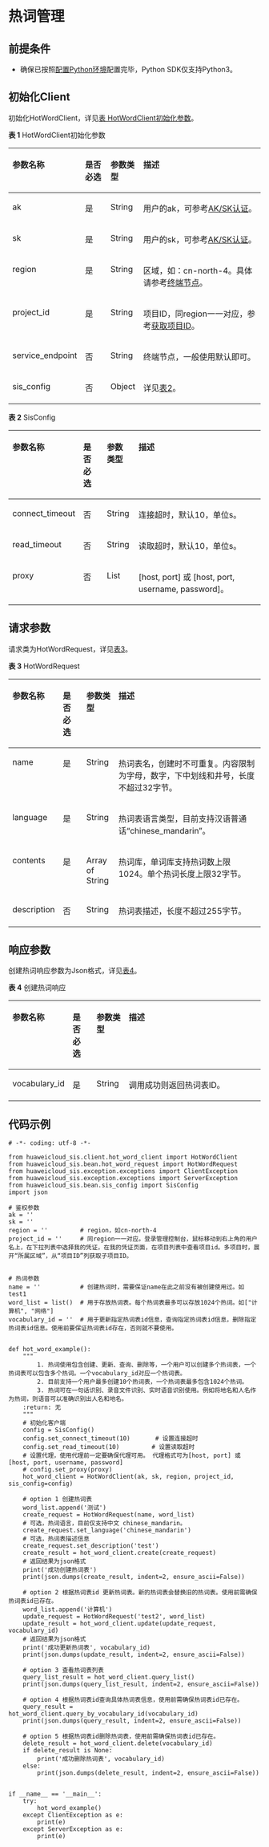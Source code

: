 # 热词管理<a name="sis_05_0065"></a>

## 前提条件<a name="section483618911279"></a>

-   确保已按照[配置Python环境](配置Python环境.md)配置完毕，Python SDK仅支持Python3。

## 初始化Client<a name="section590271313272"></a>

初始化HotWordClient，详见[表 HotWordClient初始化参数](#table86254392424)。

**表 1**  HotWordClient初始化参数

<a name="table86254392424"></a>
<table><thead align="left"><tr id="row136261939144211"><th class="cellrowborder" valign="top" width="13.600000000000001%" id="mcps1.2.5.1.1"><p id="p762663917427"><a name="p762663917427"></a><a name="p762663917427"></a>参数名称</p>
</th>
<th class="cellrowborder" valign="top" width="11.600000000000001%" id="mcps1.2.5.1.2"><p id="p9626153994217"><a name="p9626153994217"></a><a name="p9626153994217"></a>是否必选</p>
</th>
<th class="cellrowborder" valign="top" width="12.120000000000001%" id="mcps1.2.5.1.3"><p id="p1662683913422"><a name="p1662683913422"></a><a name="p1662683913422"></a>参数类型</p>
</th>
<th class="cellrowborder" valign="top" width="62.68%" id="mcps1.2.5.1.4"><p id="p362633910427"><a name="p362633910427"></a><a name="p362633910427"></a>描述</p>
</th>
</tr>
</thead>
<tbody><tr id="row16626939104213"><td class="cellrowborder" valign="top" width="13.600000000000001%" headers="mcps1.2.5.1.1 "><p id="p1862615393424"><a name="p1862615393424"></a><a name="p1862615393424"></a>ak</p>
</td>
<td class="cellrowborder" valign="top" width="11.600000000000001%" headers="mcps1.2.5.1.2 "><p id="p962673917423"><a name="p962673917423"></a><a name="p962673917423"></a>是</p>
</td>
<td class="cellrowborder" valign="top" width="12.120000000000001%" headers="mcps1.2.5.1.3 "><p id="p562643924215"><a name="p562643924215"></a><a name="p562643924215"></a>String</p>
</td>
<td class="cellrowborder" valign="top" width="62.68%" headers="mcps1.2.5.1.4 "><p id="p96261239104212"><a name="p96261239104212"></a><a name="p96261239104212"></a>用户的ak，可参考<a href="AK-SK认证.md">AK/SK认证</a>。</p>
</td>
</tr>
<tr id="row36261639124211"><td class="cellrowborder" valign="top" width="13.600000000000001%" headers="mcps1.2.5.1.1 "><p id="p10626113911425"><a name="p10626113911425"></a><a name="p10626113911425"></a>sk</p>
</td>
<td class="cellrowborder" valign="top" width="11.600000000000001%" headers="mcps1.2.5.1.2 "><p id="p106261639204217"><a name="p106261639204217"></a><a name="p106261639204217"></a>是</p>
</td>
<td class="cellrowborder" valign="top" width="12.120000000000001%" headers="mcps1.2.5.1.3 "><p id="p66262398426"><a name="p66262398426"></a><a name="p66262398426"></a>String</p>
</td>
<td class="cellrowborder" valign="top" width="62.68%" headers="mcps1.2.5.1.4 "><p id="p10626183915420"><a name="p10626183915420"></a><a name="p10626183915420"></a>用户的sk，可参考<a href="AK-SK认证.md">AK/SK认证</a>。</p>
</td>
</tr>
<tr id="row6626739134210"><td class="cellrowborder" valign="top" width="13.600000000000001%" headers="mcps1.2.5.1.1 "><p id="p186261739124217"><a name="p186261739124217"></a><a name="p186261739124217"></a>region</p>
</td>
<td class="cellrowborder" valign="top" width="11.600000000000001%" headers="mcps1.2.5.1.2 "><p id="p1462613994215"><a name="p1462613994215"></a><a name="p1462613994215"></a>是</p>
</td>
<td class="cellrowborder" valign="top" width="12.120000000000001%" headers="mcps1.2.5.1.3 "><p id="p46265394425"><a name="p46265394425"></a><a name="p46265394425"></a>String</p>
</td>
<td class="cellrowborder" valign="top" width="62.68%" headers="mcps1.2.5.1.4 "><p id="p96261339124216"><a name="p96261339124216"></a><a name="p96261339124216"></a>区域，如：cn-north-4。具体请参考<a href="https://support.huaweicloud.com/api-sis/sis_03_0004.html" target="_blank" rel="noopener noreferrer">终端节点</a>。</p>
</td>
</tr>
<tr id="row152416178441"><td class="cellrowborder" valign="top" width="13.600000000000001%" headers="mcps1.2.5.1.1 "><p id="p6524101716441"><a name="p6524101716441"></a><a name="p6524101716441"></a>project_id</p>
</td>
<td class="cellrowborder" valign="top" width="11.600000000000001%" headers="mcps1.2.5.1.2 "><p id="p9524181714441"><a name="p9524181714441"></a><a name="p9524181714441"></a>是</p>
</td>
<td class="cellrowborder" valign="top" width="12.120000000000001%" headers="mcps1.2.5.1.3 "><p id="p13119133094416"><a name="p13119133094416"></a><a name="p13119133094416"></a>String</p>
</td>
<td class="cellrowborder" valign="top" width="62.68%" headers="mcps1.2.5.1.4 "><p id="p152411734416"><a name="p152411734416"></a><a name="p152411734416"></a>项目ID，同region一一对应，参考<a href="https://support.huaweicloud.com/api-sis/sis_03_0008.html" target="_blank" rel="noopener noreferrer">获取项目ID</a>。</p>
</td>
</tr>
<tr id="row839453719473"><td class="cellrowborder" valign="top" width="13.600000000000001%" headers="mcps1.2.5.1.1 "><p id="p3395193784714"><a name="p3395193784714"></a><a name="p3395193784714"></a>service_endpoint</p>
</td>
<td class="cellrowborder" valign="top" width="11.600000000000001%" headers="mcps1.2.5.1.2 "><p id="p9395133716472"><a name="p9395133716472"></a><a name="p9395133716472"></a>否</p>
</td>
<td class="cellrowborder" valign="top" width="12.120000000000001%" headers="mcps1.2.5.1.3 "><p id="p8395163754712"><a name="p8395163754712"></a><a name="p8395163754712"></a>String</p>
</td>
<td class="cellrowborder" valign="top" width="62.68%" headers="mcps1.2.5.1.4 "><p id="p53955376474"><a name="p53955376474"></a><a name="p53955376474"></a>终端节点，一般使用默认即可。</p>
</td>
</tr>
<tr id="row18626173974218"><td class="cellrowborder" valign="top" width="13.600000000000001%" headers="mcps1.2.5.1.1 "><p id="p1362611392427"><a name="p1362611392427"></a><a name="p1362611392427"></a>sis_config</p>
</td>
<td class="cellrowborder" valign="top" width="11.600000000000001%" headers="mcps1.2.5.1.2 "><p id="p66261239174215"><a name="p66261239174215"></a><a name="p66261239174215"></a>否</p>
</td>
<td class="cellrowborder" valign="top" width="12.120000000000001%" headers="mcps1.2.5.1.3 "><p id="p562618395429"><a name="p562618395429"></a><a name="p562618395429"></a>Object</p>
</td>
<td class="cellrowborder" valign="top" width="62.68%" headers="mcps1.2.5.1.4 "><p id="p136264393421"><a name="p136264393421"></a><a name="p136264393421"></a>详见<a href="#table12745429102316">表2</a>。</p>
</td>
</tr>
</tbody>
</table>

**表 2**  SisConfig

<a name="table12745429102316"></a>
<table><thead align="left"><tr id="row1974652917235"><th class="cellrowborder" valign="top" width="13.86%" id="mcps1.2.5.1.1"><p id="p2746182992315"><a name="p2746182992315"></a><a name="p2746182992315"></a>参数名称</p>
</th>
<th class="cellrowborder" valign="top" width="10.81%" id="mcps1.2.5.1.2"><p id="p774615294231"><a name="p774615294231"></a><a name="p774615294231"></a>是否必选</p>
</th>
<th class="cellrowborder" valign="top" width="12.73%" id="mcps1.2.5.1.3"><p id="p9746172912312"><a name="p9746172912312"></a><a name="p9746172912312"></a>参数类型</p>
</th>
<th class="cellrowborder" valign="top" width="62.6%" id="mcps1.2.5.1.4"><p id="p1774672932312"><a name="p1774672932312"></a><a name="p1774672932312"></a>描述</p>
</th>
</tr>
</thead>
<tbody><tr id="row174632962316"><td class="cellrowborder" valign="top" width="13.86%" headers="mcps1.2.5.1.1 "><p id="p15746162917234"><a name="p15746162917234"></a><a name="p15746162917234"></a>connect_timeout</p>
</td>
<td class="cellrowborder" valign="top" width="10.81%" headers="mcps1.2.5.1.2 "><p id="p10746112962320"><a name="p10746112962320"></a><a name="p10746112962320"></a>否</p>
</td>
<td class="cellrowborder" valign="top" width="12.73%" headers="mcps1.2.5.1.3 "><p id="p874610297239"><a name="p874610297239"></a><a name="p874610297239"></a>String</p>
</td>
<td class="cellrowborder" valign="top" width="62.6%" headers="mcps1.2.5.1.4 "><p id="p17747216152514"><a name="p17747216152514"></a><a name="p17747216152514"></a>连接超时，默认10，单位s。</p>
</td>
</tr>
<tr id="row6746162962312"><td class="cellrowborder" valign="top" width="13.86%" headers="mcps1.2.5.1.1 "><p id="p974652915232"><a name="p974652915232"></a><a name="p974652915232"></a>read_timeout</p>
</td>
<td class="cellrowborder" valign="top" width="10.81%" headers="mcps1.2.5.1.2 "><p id="p274632918233"><a name="p274632918233"></a><a name="p274632918233"></a>否</p>
</td>
<td class="cellrowborder" valign="top" width="12.73%" headers="mcps1.2.5.1.3 "><p id="p674619295239"><a name="p674619295239"></a><a name="p674619295239"></a>String</p>
</td>
<td class="cellrowborder" valign="top" width="62.6%" headers="mcps1.2.5.1.4 "><p id="p874652912315"><a name="p874652912315"></a><a name="p874652912315"></a>读取超时，默认10，单位s。</p>
</td>
</tr>
<tr id="row1174616298233"><td class="cellrowborder" valign="top" width="13.86%" headers="mcps1.2.5.1.1 "><p id="p574611293230"><a name="p574611293230"></a><a name="p574611293230"></a>proxy</p>
</td>
<td class="cellrowborder" valign="top" width="10.81%" headers="mcps1.2.5.1.2 "><p id="p10746829162316"><a name="p10746829162316"></a><a name="p10746829162316"></a>否</p>
</td>
<td class="cellrowborder" valign="top" width="12.73%" headers="mcps1.2.5.1.3 "><p id="p1574613293234"><a name="p1574613293234"></a><a name="p1574613293234"></a>List</p>
</td>
<td class="cellrowborder" valign="top" width="62.6%" headers="mcps1.2.5.1.4 "><p id="p8746529182310"><a name="p8746529182310"></a><a name="p8746529182310"></a>[host, port] 或 [host, port, username, password]。</p>
</td>
</tr>
</tbody>
</table>

## 请求参数<a name="section91131147173710"></a>

请求类为HotWordRequest，详见[表3](#table45631337366)。

**表 3**  HotWordRequest

<a name="table45631337366"></a>
<table><thead align="left"><tr id="row195631236363"><th class="cellrowborder" valign="top" width="13.950000000000001%" id="mcps1.2.5.1.1"><p id="p55640373620"><a name="p55640373620"></a><a name="p55640373620"></a>参数名称</p>
</th>
<th class="cellrowborder" valign="top" width="10.16%" id="mcps1.2.5.1.2"><p id="p1456420383614"><a name="p1456420383614"></a><a name="p1456420383614"></a>是否必选</p>
</th>
<th class="cellrowborder" valign="top" width="12.9%" id="mcps1.2.5.1.3"><p id="p1056412313618"><a name="p1056412313618"></a><a name="p1056412313618"></a>参数类型</p>
</th>
<th class="cellrowborder" valign="top" width="62.99%" id="mcps1.2.5.1.4"><p id="p1856419353613"><a name="p1856419353613"></a><a name="p1856419353613"></a>描述</p>
</th>
</tr>
</thead>
<tbody><tr id="row95641038369"><td class="cellrowborder" valign="top" width="13.950000000000001%" headers="mcps1.2.5.1.1 "><p id="p174328142585"><a name="p174328142585"></a><a name="p174328142585"></a>name</p>
</td>
<td class="cellrowborder" valign="top" width="10.16%" headers="mcps1.2.5.1.2 "><p id="p0431131415582"><a name="p0431131415582"></a><a name="p0431131415582"></a>是</p>
</td>
<td class="cellrowborder" valign="top" width="12.9%" headers="mcps1.2.5.1.3 "><p id="p1430181435815"><a name="p1430181435815"></a><a name="p1430181435815"></a>String</p>
</td>
<td class="cellrowborder" valign="top" width="62.99%" headers="mcps1.2.5.1.4 "><p id="p1942912148588"><a name="p1942912148588"></a><a name="p1942912148588"></a><span>热词表名，创建时不可重复。内容限制为字母，数字，下中划线和井号，长度不超过32字节。</span></p>
</td>
</tr>
<tr id="row188101130112520"><td class="cellrowborder" valign="top" width="13.950000000000001%" headers="mcps1.2.5.1.1 "><p id="p13810230162515"><a name="p13810230162515"></a><a name="p13810230162515"></a>language</p>
</td>
<td class="cellrowborder" valign="top" width="10.16%" headers="mcps1.2.5.1.2 "><p id="p11810183012259"><a name="p11810183012259"></a><a name="p11810183012259"></a>是</p>
</td>
<td class="cellrowborder" valign="top" width="12.9%" headers="mcps1.2.5.1.3 "><p id="p281033092518"><a name="p281033092518"></a><a name="p281033092518"></a>String</p>
</td>
<td class="cellrowborder" valign="top" width="62.99%" headers="mcps1.2.5.1.4 "><p id="p1939951411556"><a name="p1939951411556"></a><a name="p1939951411556"></a>热词表语言类型，目前支持汉语普通话<span class="parmname" id="parmname996733813552"><a name="parmname996733813552"></a><a name="parmname996733813552"></a>“chinese_mandarin”</span>。</p>
</td>
</tr>
<tr id="row923841510270"><td class="cellrowborder" valign="top" width="13.950000000000001%" headers="mcps1.2.5.1.1 "><p id="p1323891592720"><a name="p1323891592720"></a><a name="p1323891592720"></a>contents</p>
</td>
<td class="cellrowborder" valign="top" width="10.16%" headers="mcps1.2.5.1.2 "><p id="p7238615162712"><a name="p7238615162712"></a><a name="p7238615162712"></a>是</p>
</td>
<td class="cellrowborder" valign="top" width="12.9%" headers="mcps1.2.5.1.3 "><p id="p1723814153275"><a name="p1723814153275"></a><a name="p1723814153275"></a>Array of String</p>
</td>
<td class="cellrowborder" valign="top" width="62.99%" headers="mcps1.2.5.1.4 "><p id="p1863034715117"><a name="p1863034715117"></a><a name="p1863034715117"></a>热词库，单词库支持热词数上限1024。单个热词长度上限32字节。</p>
</td>
</tr>
<tr id="row65644313369"><td class="cellrowborder" valign="top" width="13.950000000000001%" headers="mcps1.2.5.1.1 "><p id="p11536135185115"><a name="p11536135185115"></a><a name="p11536135185115"></a>description</p>
</td>
<td class="cellrowborder" valign="top" width="10.16%" headers="mcps1.2.5.1.2 "><p id="p1263715398423"><a name="p1263715398423"></a><a name="p1263715398423"></a>否</p>
</td>
<td class="cellrowborder" valign="top" width="12.9%" headers="mcps1.2.5.1.3 "><p id="p165351335175117"><a name="p165351335175117"></a><a name="p165351335175117"></a>String</p>
</td>
<td class="cellrowborder" valign="top" width="62.99%" headers="mcps1.2.5.1.4 "><p id="p1898164755418"><a name="p1898164755418"></a><a name="p1898164755418"></a><span>热词表描述，长度不超过255字节。</span></p>
</td>
</tr>
</tbody>
</table>

## 响应参数<a name="section82994143818"></a>

创建热词响应参数为Json格式，详见[表4](#table3716134222110)。

**表 4**  创建热词响应

<a name="table3716134222110"></a>
<table><thead align="left"><tr id="row871617429214"><th class="cellrowborder" valign="top" width="13.950000000000001%" id="mcps1.2.5.1.1"><p id="p17716174217213"><a name="p17716174217213"></a><a name="p17716174217213"></a>参数名称</p>
</th>
<th class="cellrowborder" valign="top" width="10.16%" id="mcps1.2.5.1.2"><p id="p11716144292113"><a name="p11716144292113"></a><a name="p11716144292113"></a>是否必选</p>
</th>
<th class="cellrowborder" valign="top" width="12.9%" id="mcps1.2.5.1.3"><p id="p2716184217216"><a name="p2716184217216"></a><a name="p2716184217216"></a>参数类型</p>
</th>
<th class="cellrowborder" valign="top" width="62.99%" id="mcps1.2.5.1.4"><p id="p1671615421213"><a name="p1671615421213"></a><a name="p1671615421213"></a>描述</p>
</th>
</tr>
</thead>
<tbody><tr id="row67162428219"><td class="cellrowborder" valign="top" width="13.950000000000001%" headers="mcps1.2.5.1.1 "><p id="p9716842172113"><a name="p9716842172113"></a><a name="p9716842172113"></a>vocabulary_id</p>
</td>
<td class="cellrowborder" valign="top" width="10.16%" headers="mcps1.2.5.1.2 "><p id="p12716134217217"><a name="p12716134217217"></a><a name="p12716134217217"></a>是</p>
</td>
<td class="cellrowborder" valign="top" width="12.9%" headers="mcps1.2.5.1.3 "><p id="p2716542112110"><a name="p2716542112110"></a><a name="p2716542112110"></a>String</p>
</td>
<td class="cellrowborder" valign="top" width="62.99%" headers="mcps1.2.5.1.4 "><p id="p2716134215210"><a name="p2716134215210"></a><a name="p2716134215210"></a><span>调用成功则返回热词表ID。</span></p>
</td>
</tr>
</tbody>
</table>

## 代码示例<a name="section192369731611"></a>

```
# -*- coding: utf-8 -*-

from huaweicloud_sis.client.hot_word_client import HotWordClient
from huaweicloud_sis.bean.hot_word_request import HotWordRequest
from huaweicloud_sis.exception.exceptions import ClientException
from huaweicloud_sis.exception.exceptions import ServerException
from huaweicloud_sis.bean.sis_config import SisConfig
import json

# 鉴权参数
ak = ''             
sk = ''             
region = ''         # region，如cn-north-4
project_id = ''     # 同region一一对应。登录管理控制台，鼠标移动到右上角的用户名上，在下拉列表中选择我的凭证，在我的凭证页面，在项目列表中查看项目id。多项目时，展开“所属区域”，从“项目ID”列获取子项目ID。


# 热词参数
name = ''           # 创建热词时，需要保证name在此之前没有被创建使用过。如 test1
word_list = list()  # 用于存放热词表。每个热词表最多可以存放1024个热词。如["计算机", "网络"]
vocabulary_id = ''  # 用于更新指定热词表id信息，查询指定热词表id信息，删除指定热词表id信息。使用前要保证热词表id存在，否则就不要使用。


def hot_word_example():
    """
        1. 热词使用包含创建、更新、查询、删除等，一个用户可以创建多个热词表，一个热词表可以包含多个热词。一个vocabulary_id对应一个热词表。
        2. 目前支持一个用户最多创建10个热词表，一个热词表最多包含1024个热词。
        3. 热词可在一句话识别、录音文件识别、实时语音识别使用。例如将地名和人名作为热词，则语音可以准确识别出人名和地名。
    :return: 无
    """
    # 初始化客户端
    config = SisConfig()
    config.set_connect_timeout(10)       # 设置连接超时
    config.set_read_timeout(10)         # 设置读取超时
    # 设置代理，使用代理前一定要确保代理可用。 代理格式可为[host, port] 或 [host, port, username, password]
    # config.set_proxy(proxy)
    hot_word_client = HotWordClient(ak, sk, region, project_id, sis_config=config)

    # option 1 创建热词表
    word_list.append('测试')
    create_request = HotWordRequest(name, word_list)
    # 可选，热词语言，目前仅支持中文 chinese_mandarin。
    create_request.set_language('chinese_mandarin')
    # 可选，热词表描述信息
    create_request.set_description('test')
    create_result = hot_word_client.create(create_request)
    # 返回结果为json格式
    print('成功创建热词表')
    print(json.dumps(create_result, indent=2, ensure_ascii=False))

    # option 2 根据热词表id 更新热词表。新的热词表会替换旧的热词表。使用前需确保热词表id已存在。
    word_list.append('计算机')
    update_request = HotWordRequest('test2', word_list)
    update_result = hot_word_client.update(update_request, vocabulary_id)
    # 返回结果为json格式
    print('成功更新热词表', vocabulary_id)
    print(json.dumps(update_result, indent=2, ensure_ascii=False))

    # option 3 查看热词表列表
    query_list_result = hot_word_client.query_list()
    print(json.dumps(query_list_result, indent=2, ensure_ascii=False))

    # option 4 根据热词表id查询具体热词表信息，使用前需确保热词表id已存在。
    query_result = hot_word_client.query_by_vocabulary_id(vocabulary_id)
    print(json.dumps(query_result, indent=2, ensure_ascii=False))

    # option 5 根据热词表id删除热词表，使用前需确保热词表id已存在。
    delete_result = hot_word_client.delete(vocabulary_id)
    if delete_result is None:
        print('成功删除热词表', vocabulary_id)
    else:
        print(json.dumps(delete_result, indent=2, ensure_ascii=False))


if __name__ == '__main__':
    try:
        hot_word_example()
    except ClientException as e:
        print(e)
    except ServerException as e:
        print(e)
```

